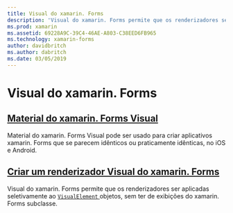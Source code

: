 ```yaml
---
title: Visual do xamarin. Forms
description: 'Visual do xamarin. Forms permite que os renderizadores ser aplicadas seletivamente a objetos VisualElement, sem ter de exibições do xamarin. Forms subclasse.'
ms.prod: xamarin
ms.assetid: 69228A9C-39C4-46AE-A803-C38EED6FB965
ms.technology: xamarin-forms
author: davidbritch
ms.author: dabritch
ms.date: 03/05/2019
---
```


# <a name="xamarinforms-visual"></a>Visual do xamarin. Forms

## <a name="xamarinforms-material-visualmaterial-visualmd"></a>[Material do xamarin. Forms Visual](material-visual.md)

Material do xamarin. Forms Visual pode ser usado para criar aplicativos xamarin. Forms que se parecem idênticos ou praticamente idênticas, no iOS e Android.

## <a name="create-a-xamarinforms-visual-renderercreatemd"></a>[Criar um renderizador Visual do xamarin. Forms](create.md)

Visual do xamarin. Forms permite que os renderizadores ser aplicadas seletivamente ao [ `VisualElement` ](xref:Xamarin.Forms.VisualElement) objetos, sem ter de exibições do xamarin. Forms subclasse.
